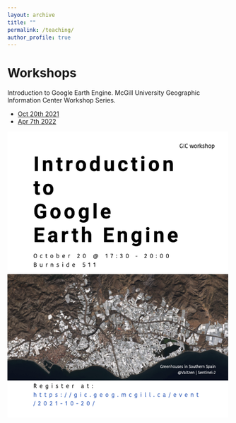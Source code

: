 ```yaml
---
layout: archive
title: ""
permalink: /teaching/
author_profile: true
---
```


Workshops 
======
Introduction to Google Earth Engine. McGill University Geographic Information Center Workshop Series. 
* [Oct 20th 2021](https://gic.geog.mcgill.ca/event/2021-10-20/)
* [Apr 7th 2022](https://gic.geog.mcgill.ca/workshops/)

<img src="https://raw.githubusercontent.com/lucixlu/lucixlu.github.io/master/images/GEE_poster.png" alt="Your image title" width="500"/>
